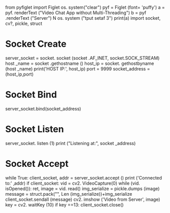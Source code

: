 from pyfiglet import Figlet
os. system("clear")
pyf = Figlet (font= 'puffy')
a = pyf. renderText ("Video Chat App without Multi-Threading")
b = pyf .renderText ("Server")
N
os. system ("tput setaf 3")
print(a)
import socket, cv?, pickle, struct
# Socket Create
server_socket = socket. socket (socket .AF_INET, socket.SOCK_STREAM)
host _name = socket .gethostname ()
host_ip = socket. gethostbyname (host _name)
print('HOST IP:', host_ip)
port = 9999
socket_address = (host_ip,port)
# Socket Bind
server_socket.bind(socket_address)
# Socket Listen
server_socket. listen (1)
print ("Listening at:", socket _address)
# Socket Accept
while True:
client_socket, addr = server_socket.accept ()
print ('Connected to:' ‚addr)
if client_socket:
vid = cv2. VideoCapture(0)
while (vid. isOpened()):
ret, image = vid. read()
img_serialize = pickle.dumps (image)
message = struct.pack("", Len (img_serialize))+img_serialize
client_socket.sendall (message)
cv2. imshow ('Video from Server', image)
key = cv2. waitKey (10)
if key ==13:
client_socket.close()

